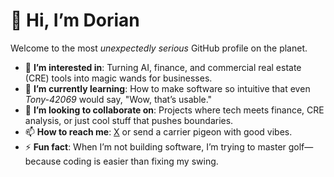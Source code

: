 # 👋 Hi, I’m Dorian  

Welcome to the most *unexpectedly serious* GitHub profile on the planet.  

- 👀 **I’m interested in**: Turning AI, finance, and commercial real estate (CRE) tools into magic wands for businesses.  
- 🌱 **I’m currently learning**: How to make software so intuitive that even *Tony-42069* would say, "Wow, that’s usable."  
- 💞️ **I’m looking to collaborate on**: Projects where tech meets finance, CRE analysis, or just cool stuff that pushes boundaries.  
- 📫 **How to reach me**: [X](https://x.com/CREdebtDorian) or send a carrier pigeon with good vibes.  
- ⚡ **Fun fact**: When I’m not building software, I’m trying to master golf—because coding is easier than fixing my swing.  
